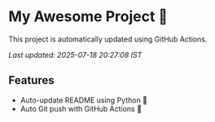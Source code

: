 # My Awesome Project 🚀

This project is automatically updated using GitHub Actions.

_Last updated: 2025-07-18 20:27:08 IST_

## Features
- Auto-update README using Python 🐍
- Auto Git push with GitHub Actions 🤖
